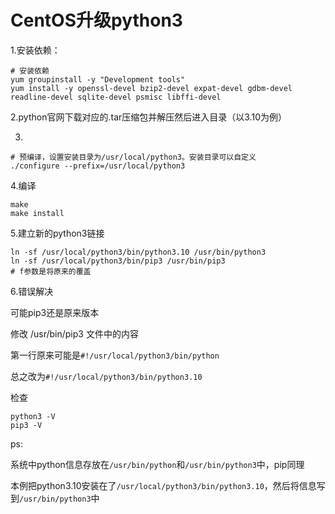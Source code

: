# CentOS升级python3

1.安装依赖：

```
# 安装依赖
yum groupinstall -y "Development tools"
yum install -y openssl-devel bzip2-devel expat-devel gdbm-devel readline-devel sqlite-devel psmisc libffi-devel
```

2.python官网下载对应的.tar压缩包并解压然后进入目录（以3.10为例）

3.

```
# 预编译，设置安装目录为/usr/local/python3。安装目录可以自定义
./configure --prefix=/usr/local/python3
```

4.编译

```
make
make install
```

5.建立新的python3链接

```
ln -sf /usr/local/python3/bin/python3.10 /usr/bin/python3
ln -sf /usr/local/python3/bin/pip3 /usr/bin/pip3
# f参数是将原来的覆盖
```

6.错误解决

可能pip3还是原来版本

修改 /usr/bin/pip3 文件中的内容

第一行原来可能是`#!/usr/local/python3/bin/python`

总之改为`#!/usr/local/python3/bin/python3.10`



检查

```
python3 -V
pip3 -V
```



ps:

系统中python信息存放在`/usr/bin/python`和`/usr/bin/python3`中，pip同理

本例把python3.10安装在了`/usr/local/python3/bin/python3.10`，然后将信息写到`/usr/bin/python3`中